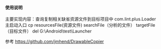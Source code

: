 #### 使用说明
主要实现内容：查询复制相关缺省资源文件到目标项目中
com.lint.plus.Loader 主启动入口
cp resourcesFile(资源文件) searchFile（分析的文件） targetFile（目标文件）
del G:\Android\test\Launcher

参考 https://github.com/jmhend/DrawableCopier
